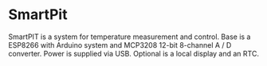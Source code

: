 # SmartPit
SmartPIT is a system for temperature measurement and control.
Base is a ESP8266 with Arduino system and MCP3208 12-bit 8-channel A / D converter. Power is supplied via USB. Optional is a local display and an RTC.
